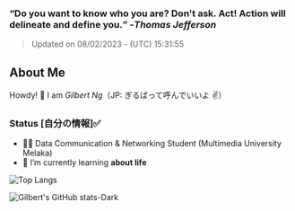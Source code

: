 ### **<q>Do you want to know who you are? Don't ask. Act! Action will delineate and define you.</q>** -<em>Thomas Jefferson</em>
> Updated on 08/02/2023 - (UTC) 15:31:55


## About Me

Howdy! 👋 I am *Gilbert Ng*（JP: ぎるばって呼んでいいよ ✌️）

### Status [自分の情報]✅

- 🙍‍♂️ Data Communication & Networking Student (Multimedia University Melaka)
- 🌱 I’m currently learning **about life**


![Top Langs](https://github-readme-stats.vercel.app/api/top-langs/?username=ngzhekai&layout=compact&theme=material-palenight)

![Gilbert's GitHub stats-Dark](https://github-readme-stats.vercel.app/api?username=ngzhekai&show_icons=true&theme=material-palenight)

